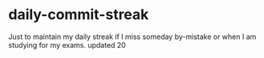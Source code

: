 # daily-commit-streak
Just to maintain my daily streak if I miss someday by-mistake or when I am studying for my exams.
updated 20
